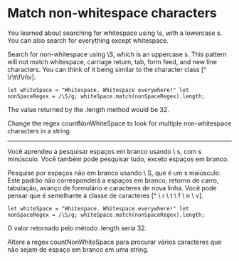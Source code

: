 # Match non-whitespace characters

You learned about searching for whitespace using \s, with a lowercase s. You can also search for everything except whitespace.

Search for non-whitespace using \S, which is an uppercase s. This pattern will not match whitespace, carriage return, tab, form feed, and new line characters. You can think of it being similar to the character class [^ \r\t\f\n\v].

`let whiteSpace = "Whitespace. Whitespace everywhere!"
let nonSpaceRegex = /\S/g;
whiteSpace.match(nonSpaceRegex).length;`

The value returned by the .length method would be 32.

Change the regex countNonWhiteSpace to look for multiple non-whitespace characters in a string.

---

Você aprendeu a pesquisar espaços em branco usando \ s, com s minúsculo. Você também pode pesquisar tudo, exceto espaços em branco.

Pesquise por espaços não em branco usando \ S, que é um s maiúsculo. Este padrão não corresponderá a espaços em branco, retorno de carro, tabulação, avanço de formulário e caracteres de nova linha. Você pode pensar que é semelhante à classe de caracteres [^ \ r \ t \ f \ n \ v].

`let whiteSpace = "Whitespace. Whitespace everywhere!"
let nonSpaceRegex = /\S/g;
whiteSpace.match(nonSpaceRegex).length;`

O valor retornado pelo método .length seria 32.

Altere a regex countNonWhiteSpace para procurar vários caracteres que não sejam de espaço em branco em uma string.